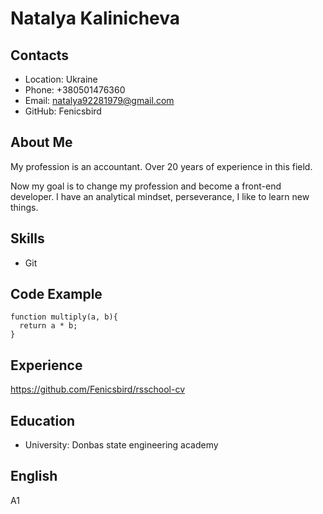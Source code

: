 # Natalya Kalinicheva

## Contacts
* Location: Ukraine
* Phone: +380501476360
* Email: natalya92281979@gmail.com
* GitHub: Fenicsbird

## About Me
My profession is an accountant. Over 20 years of experience in this field. 

Now my goal is to change my profession and become a front-end developer. I have an analytical mindset, perseverance, I like to learn new things.

## Skills
* Git

## Code Example
```
function multiply(a, b){
  return a * b;
}
```

## Experience
https://github.com/Fenicsbird/rsschool-cv

## Education
* University: Donbas state engineering academy

## English
A1   

